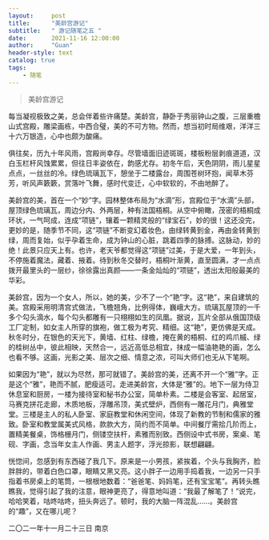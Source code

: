 ```yaml
---
layout:     post
title:      "美龄宫游记"
subtitle:   " 游记随笔之五 "
date:       2021-11-16 12:00:00
author:     "Guan"
header-style: text
catalog: true
tags:
    - 随笔
---
```


>美龄宫游记

每当凝视极致之美，总会伴着些许痛楚。美龄宫，静卧于秀丽钟山之腹，三层重檐山式宫殿，雕梁画栋，中西合璧，美的不可方物。然而，想当初时局维艰，洋洋三十六万银造，心中也颇为酸痛。

俱往矣，历九十年风雨，宫殿尚幸存。尽管墙面旧迹斑斑，楼板粉层剥痕道道，汉白玉栏杆风蚀累累，但往日丰姿依在，韵感尤存。初冬午后，天色阴阴，雨儿星星点点，一丝丝的冷。绿色琉璃瓦下，憩坐于二楼露台，周围苍树环抱，闻草木芬芳，听风声簌簌，赏落叶飞舞，感时代变迁，心中软软的，不由地醉了。

美龄宫的美，首在一个“妙”字。园林整体布局为“水滴”形，宫殿位于“水滴”头部，屋顶绿色琉璃瓦，周边分内、外两层，种有法国梧桐。从空中俯瞰，茂密的梧桐成环状，一气呵成，连成“项链”，镶着一颗精灵般的“绿宝石”，妙的很！这还没完，更妙的是，随季节不同，这“项链”不断变幻着妆色，由绿转黄到金，再由金转黄到绿，周而复始，似乎孕着生命，成为钟山的心脏，跳着四季的脉搏。这脉动，妙的绝！此景只应天上有。也许，老天爷都觉得这“项链”过美，于是大爱，一年到头，不停施着魔法，藏着、掖着。待到秋冬交替时，梧桐叶渐黄，直至圆满，才一点点拨开最里头的一层纱，徐徐露出真颜——一条金灿灿的“项链”，透出太阳般最美的华彩。

美龄宫，因为一个女人，所以，她的美，少不了一个“艳”字。这“艳”，来自建筑的美。宫殿采用明清宫式做法，飞檐翘角，比例得体，巍峨大方。琉璃瓦屋顶的一千多个勾头滴水，每个勾头都雕有一只栩栩如生的凤凰。据说，瓦片全部从俄国顶级工厂定制，如女主人所穿的旗袍，做工极为考究、精细。这“艳”，更仿佛是天成。秋冬时分，在银色的天光下，黄墙、红柱、绿檐，掩在黄的梧桐、红的鸡爪槭、绿的桂树丛中，彼此相映，天然合一，远近高低总相宜，抹成一幅油艳艳的画，怎么也看不够。这画，光影之美、层次之细、情意之浓，可叫大师们也无从下笔啊。

如果因为“艳”，就以为尽然，那可就错了。美龄宫的美，还离不开一个“雅”字。正是这个“雅”，艳而不腻，肥瘦适可。走进美龄宫，大体是“雅”的。地下一层为侍卫休息室和厨房，一楼为接待室和秘书办公室，简单朴素。二楼是会客室、起居室，马赛克拼花走廊，木质地板，浮雕吊顶，美式壁炉，西侧有一雕花月门，典雅堂堂。三楼是主人的私人卧室、家庭教堂和休闲空间，体现了新教的节制和儒家的雅致。卧室和教堂属美式风格，款款大方，简约而不简单。中间餐厅需拾几阶而上，置精美餐桌，饰格栅月门，侧镂空扶杆，素雅而别致。西侧设中式书房，案桌、笔砚、字画，念当年女主人作画、男主人题字，浮光掠影，联想翩翩。

恍惚间，忽感到有东西碰了我几下。原来是一小男孩，紧挨着，个头与我胸齐，脸胖胖的，带着白色口罩，眼睛又黑又亮。这小胖子一边用手捣着我，一边另一只手指着书房桌上的笔筒，一根根地数着：“爸爸笔、妈妈笔，还有宝宝笔”。再转头瞧瞧我，觉得引起了我的注意，眼神更亮了，得意地叫道：“我最了解笔了！”说完，哈哈笑着，咕咚咕咚，扭头奔远了。顿时，我的大脑一阵混乱……。美龄宫的“趣”，又在哪儿呢？


二〇二一年十一月二十三日  南京
